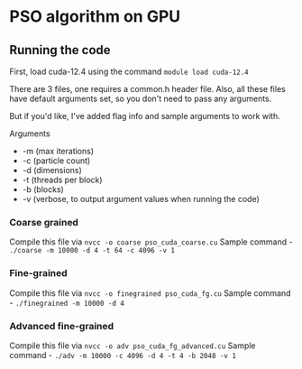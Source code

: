 # PSO algorithm on GPU

## Running the code

First, load cuda-12.4 using the command `module load cuda-12.4`

There are 3 files, one requires a common.h header file.
Also, all these files have default arguments set, so you don't need to pass any arguments.

But if you'd like, I've added flag info and sample arguments to work with.

Arguments 

- -m (max iterations)
- -c (particle count)
- -d (dimensions)
- -t (threads per block)
- -b (blocks)
- -v (verbose, to output argument values when running the code)

### Coarse grained

Compile this file via `nvcc -o coarse pso_cuda_coarse.cu`
Sample command - `./coarse -m 10000 -d 4 -t 64 -c 4096 -v 1`

### Fine-grained

Compile this file via `nvcc -o finegrained pso_cuda_fg.cu`
Sample command - `./finegrained -m 10000 -d 4`

### Advanced fine-grained

Compile this file via `nvcc -o adv pso_cuda_fg_advanced.cu`
Sample command - `./adv -m 10000 -c 4096 -d 4 -t 4 -b 2048 -v 1`

